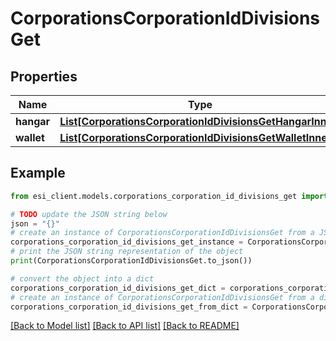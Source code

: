 # CorporationsCorporationIdDivisionsGet


## Properties

Name | Type | Description | Notes
------------ | ------------- | ------------- | -------------
**hangar** | [**List[CorporationsCorporationIdDivisionsGetHangarInner]**](CorporationsCorporationIdDivisionsGetHangarInner.md) |  | [optional] 
**wallet** | [**List[CorporationsCorporationIdDivisionsGetWalletInner]**](CorporationsCorporationIdDivisionsGetWalletInner.md) |  | [optional] 

## Example

```python
from esi_client.models.corporations_corporation_id_divisions_get import CorporationsCorporationIdDivisionsGet

# TODO update the JSON string below
json = "{}"
# create an instance of CorporationsCorporationIdDivisionsGet from a JSON string
corporations_corporation_id_divisions_get_instance = CorporationsCorporationIdDivisionsGet.from_json(json)
# print the JSON string representation of the object
print(CorporationsCorporationIdDivisionsGet.to_json())

# convert the object into a dict
corporations_corporation_id_divisions_get_dict = corporations_corporation_id_divisions_get_instance.to_dict()
# create an instance of CorporationsCorporationIdDivisionsGet from a dict
corporations_corporation_id_divisions_get_from_dict = CorporationsCorporationIdDivisionsGet.from_dict(corporations_corporation_id_divisions_get_dict)
```
[[Back to Model list]](../README.md#documentation-for-models) [[Back to API list]](../README.md#documentation-for-api-endpoints) [[Back to README]](../README.md)


